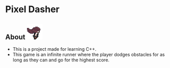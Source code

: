 # Pixel Dasher

## About <img src="/textures/pixeldasher2.gif">
- This is a project made for learning C++.
- This game is an infinite runner where the player dodges obstacles for as long as they can and go for the highest score.
